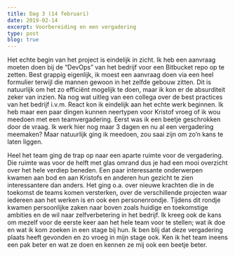 ```yaml
---
title: Dag 3 (14 februari)
date: 2019-02-14
excerpt: Voorbereiding en een vergadering
type: post
blog: true
---
```


Het echte begin van het project is eindelijk in zicht. Ik heb een aanvraag moeten doen bij de “DevOps” van het bedrijf voor een Bitbucket repo op te zetten. Best grappig eigenlijk, ik moest een aanvraag doen via een heel formulier terwijl die mannen gewoon in het zelfde gebouw zitten. Dit is natuurlijk om het zo efficiënt mogelijk te doen, maar ik kon er de absurditeit zeker van inzien.
Na nog wat uitleg van een collega over de best practices van het bedrijf i.v.m. React kon ik eindelijk aan het echte werk beginnen. Ik heb maar een paar dingen kunnen neertypen voor Kristof vroeg of ik wou meedoen met een teamvergadering. Eerst was ik een beetje geschrokken door de vraag. Ik werk hier nog maar 3 dagen en nu al een vergadering meemaken? Maar natuurlijk ging ik meedoen, zou saai zijn om zo’n kans te laten liggen.

Heel het team ging de trap op naar een aparte ruimte voor de vergadering. Die ruimte was voor de helft met glas omrand dus je had een mooi overzicht over het hele verdiep beneden. Een paar interessante onderwerpen kwamen aan bod en aan Kristofs en anderen hun gezicht te zien interessantere dan anders. Het ging o.a. over nieuwe krachten die in de toekomst de teams komen versterken, over de verschillende projecten waar iedereen aan het werken is en ook een personenrondje. Tijdens dit rondje kwamen persoonlijke zaken naar boven zoals huidige en toekomstige ambities en de wil naar zelfverbetering in het bedrijf. Ik kreeg ook de kans om mezelf voor de eerste keer aan het hele team voor te stellen; wat ik doe en wat ik kom zoeken in een stage bij hun. Ik ben blij dat deze vergadering plaats heeft gevonden en zo vroeg in mijn stage ook. Ken ik het team ineens een pak beter en wat ze doen en kennen ze mij ook een beetje beter.
